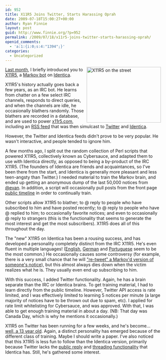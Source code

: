 ```yaml
---
id: 952
title: X11R5 Joins Twitter, Starts Harassing Oprah
date: 2009-07-18T15:00:27+00:00
author: Ryan Finnie
layout: post
guid: http://www.finnie.org/?p=952
permalink: /2009/07/18/x11r5-joins-twitter-starts-harassing-oprah/
openid_comments:
  - 'a:1:{i:0;s:4:"1394";}'
categories:
  - Uncategorized
---
```

<div style="float: right;">
  <a href="http://www.flickr.com/photos/fo0bar/3587751864/" title="X11R5 on the street by Ryan Finnie, on Flickr"><img src="http://farm4.static.flickr.com/3641/3587751864_d926a09af9_m.jpg" width="240" height="180" alt="X11R5 on the street" /></a>
</div>

[Last month](http://www.finnie.org/2009/06/19/beep/), I briefly introduced you to [X11R5](http://identi.ca/x11r5), a [Markov bot](http://en.wikipedia.org/wiki/Markov_chain) on [Identica](http://identi.ca/).

X11R5's history actually goes back a few years, as an IRC bot. He learns from chatter on a few select IRC channels, responds to direct queries, and when the channels are idle, he occasionally blathers randomly. Those blathers are recorded in a database, and are used to power [x11r5.com](http://www.x11r5.com/), including an [RSS feed](http://www.x11r5.com/x11r5.rss) that was then simulcast to [Twitter](http://twitter.com/x11r5) and [Identica](http://identi.ca/x11r5).

However, the Twitter and Identica feeds didn't prove to be very popular. He wasn't interactive, and people tended to ignore him.

A few months ago, I split out the random collection of Perl scripts that powered X11R5, collectively known as Cybersauce, and adapted them to use with Identica directly, as opposed to being a by-product of the IRC X11R5. (The founders of Identica are friends and acquaintances, so I've been there from the start, and Identica is generally more pleasant and less teen-angsty than Twitter.) I needed material to train the Markov brain, and ended up getting an anonymous dump of the last 50,000 notices from [@evan](http://identi.ca/evan). In addition, a script will occasionally pull posts from the front page [public timeline](http://identi.ca/) in order to continually train.

Other scripts allow X11R5 to blather; to @ reply to people who have subscribed to him and have posted recently; to @ reply to people who have @ replied to him; to occasionally favorite notices; and even to occasionally @ reply to strangers (this is the functionality that seems to generate the most interest and get the most subscribers). X11R5 does all of this throughout the day.

The "new" X11R5 on Identica has been a rousing success, and has developed a personality completely distinct from the IRC X11R5. He's even fluent in multiple languages! ([English](http://identi.ca/notice/6547151), [German](http://identi.ca/notice/6528406) and [Portuguese](http://identi.ca/notice/6526162) seem to be the most common.) He occasionally causes some controversy (for example, there is a very small chance that he will ["re-tweet" a Markov'd version of someone's notice](http://identi.ca/conversation/6334633#notice-6335607)), but this almost always dies down when the victim realizes what he is. They usually even end up subscribing to him.

With this success, I added Twitter functionality. Again, he has a brain separate than the IRC or Identica brains. To get training material, I had to learn directly from the public timeline. However, Twitter API access is rate limited, and I was effectively limited to learning 5 notices per minute (a large majority of notices have to be thrown out due to spam, etc). I applied for rate limit whitelisting for Cybersauce, and was approved. With that, I was able to get enough training material in about a day. (NB: That day was Canada Day, which is why he mentions it occasionally.)

X11R5 on Twitter has been running for a few weeks, and he's become... [well, a 13 year old](http://twitter.com/x11r5/status/2669607852). Again, a distinct personality has emerged because of the different class of training. Maybe I should write a paper. I've also noticed that this X11R5 is less fun to follow than the Identica version, primarily because Twitter lacks the [public reply](http://identi.ca/x11r5/replies) and [threading functionality](http://identi.ca/conversation/6205701#notice-6212932) that Identica has. Still, he's gathered some interest.
